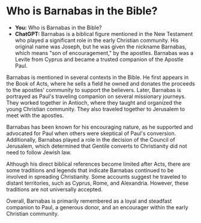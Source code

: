 # Who is Barnabas in the Bible?

- **You:** Who is Barnabas in the Bible?
- **ChatGPT:** Barnabas is a biblical figure mentioned in the New Testament who played a significant role in the early Christian community. His original name was Joseph, but he was given the nickname Barnabas, which means "son of encouragement," by the apostles. Barnabas was a Levite from Cyprus and became a trusted companion of the Apostle Paul.

Barnabas is mentioned in several contexts in the Bible. He first appears in the Book of Acts, where he sells a field he owned and donates the proceeds to the apostles' community to support the believers. Later, Barnabas is portrayed as Paul's traveling companion on several missionary journeys. They worked together in Antioch, where they taught and organized the young Christian community. They also traveled together to Jerusalem to meet with the apostles.

Barnabas has been known for his encouraging nature, as he supported and advocated for Paul when others were skeptical of Paul's conversion. Additionally, Barnabas played a role in the decision of the Council of Jerusalem, which determined that Gentile converts to Christianity did not need to follow Jewish law. 

Although his direct biblical references become limited after Acts, there are some traditions and legends that indicate Barnabas continued to be involved in spreading Christianity. Some accounts suggest he traveled to distant territories, such as Cyprus, Rome, and Alexandria. However, these traditions are not universally accepted.

Overall, Barnabas is primarily remembered as a loyal and steadfast companion to Paul, a generous donor, and an encourager within the early Christian community.
